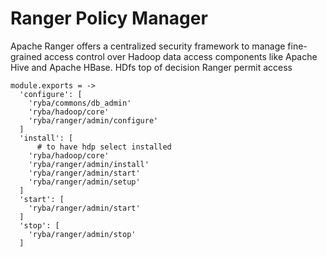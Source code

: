 
# Ranger Policy Manager

Apache Ranger offers a centralized security framework to manage fine-grained
access control over Hadoop data access components like Apache Hive and Apache HBase.
HDfs top of decision
Ranger permit access


    module.exports = ->
      'configure': [
        'ryba/commons/db_admin'
        'ryba/hadoop/core'
        'ryba/ranger/admin/configure'
      ]
      'install': [
          # to have hdp select installed
        'ryba/hadoop/core'
        'ryba/ranger/admin/install'
        'ryba/ranger/admin/start'
        'ryba/ranger/admin/setup'
      ]
      'start': [
        'ryba/ranger/admin/start'
      ]
      'stop': [
        'ryba/ranger/admin/stop'
      ]




